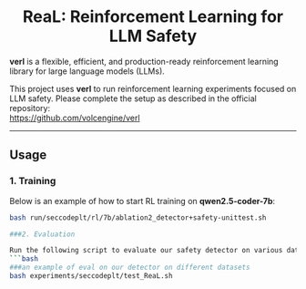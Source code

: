<h1 style="text-align: center;">ReaL: Reinforcement Learning for LLM Safety</h1>

**verl** is a flexible, efficient, and production-ready reinforcement learning library for large language models (LLMs).

This project uses **verl** to run reinforcement learning experiments focused on LLM safety. Please complete the setup as described in the official repository:  
https://github.com/volcengine/verl

---

## Usage

### 1. Training

Below is an example of how to start RL training on **qwen2.5-coder-7b**:

```bash
bash run/seccodeplt/rl/7b/ablation2_detector+safety-unittest.sh

###2. Evaluation

Run the following script to evaluate our safety detector on various datasets:
```bash
###an example of eval on our detector on different datasets
bash experiments/seccodeplt/test_ReaL.sh
